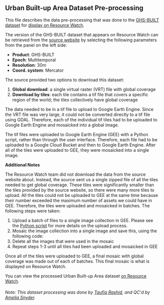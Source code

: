 ## Urban Built-up Area Dataset Pre-processing
This file describes the data pre-processing that was done to the [GHS-BUILT dataset](https://ghsl.jrc.ec.europa.eu/download.php?ds=bu) for [display on Resource Watch](https://resourcewatch.org/data/explore/cit033a-Urban-Built-Up-Area_1).

The version of the GHS-BUILT dataset that appears on Resource Watch can be retrieved from the [source website](https://ghsl.jrc.ec.europa.eu/download.php?ds=bu) by selecting the following parameters from the panel on the left side:
 - **Product**: GHS-BUILT
 - **Epoch**: Multitemporal
 - **Resolution**: 30m
 - **Coord. system**: Mercator

The source provided two options to download this dataset:
1) **Global download**: a single virtual raster (VRT) file with global coverage
2) **Download by tiles**: each tile contains a tif file that covers a specific region of the world; the tiles collectively have global coverage

The data needed to be in a tif file to upload to Google Earth Engine. Since the VRT file was very large, it could not be converted directly to a tif file using GDAL. Therefore, each of the individual tif tiles had to be uploaded to Google Earth Engine and mosaicked into a global image. 

The tif files were uploaded to Google Earth Engine (GEE) with a Python script, rather than through the user interface. Therefore, each file had to be uploaded to a Google Cloud Bucket and then to Google Earth Engine. After all of the tiles were uploaded to GEE, they were mosaicked into a single image.

**Additional Notes**

The Resource Watch team did not download the data from the source website about. Instead, the source sent us a single zipped file of all the tiles needed to get global coverage. These tiles were significantly smaller than the tiles provided by the source website, so there were many more tiles to upload. All the tiles could not be uploaded to GEE at the same time because their number exceeded the maximum number of assets we could have in GEE. Therefore, the tiles were uploaded and mosaicked in batches. The following steps were taken:
1) Upload a batch of files to a single image collection in GEE. Please see the [Python script](https://github.com/resource-watch/data-pre-processing/blob/master/cit_033a_urban_builtup_area/cit_033a_urban_built_up_area_processing.py) for more details on the upload process.
2) Mosaic the image collection into a single image and save this, using the following code:
`
`
3) Delete all the images that were used in the mosaic
4) Repeat steps 1-3 until all tiles had been uploaded and mosaicked in GEE

Once all of the tiles were uploaded to GEE, a final mosaic with global coverage was made out of each of batches. This final mosaic is what is displayed on Resource Watch. 

You can view the processed Urban Built-up Area dataset [on Resource Watch](https://resourcewatch.org/data/explore/cit033a-Urban-Built-Up-Area_1).

###### Note: This dataset processing was done by [Taufiq Rashid](https://www.wri.org/profile/taufiq-rashid), and QC'd by [Amelia Snyder](https://www.wri.org/profile/amelia-snyder).
